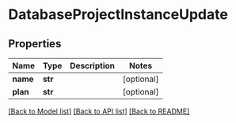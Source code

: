 # DatabaseProjectInstanceUpdate

## Properties
Name | Type | Description | Notes
------------ | ------------- | ------------- | -------------
**name** | **str** |  | [optional] 
**plan** | **str** |  | [optional] 

[[Back to Model list]](../README.md#documentation-for-models) [[Back to API list]](../README.md#documentation-for-api-endpoints) [[Back to README]](../README.md)


